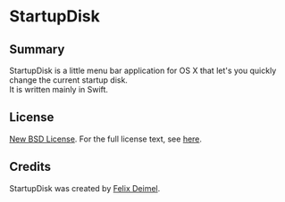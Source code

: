 # StartupDisk

Summary
-------

StartupDisk is a little menu bar application for OS X that let's you quickly change the current startup disk.<br />
It is written mainly in Swift.

License
-------

[New BSD License](http://en.wikipedia.org/wiki/BSD_licenses). For the full license text, see [here](https://raw.github.com/LemonMojo/StartupDisk/master/License).

Credits
-------
StartupDisk was created by [Felix Deimel](https://github.com/LemonMojo).<br />
